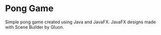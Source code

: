# Pong Game
Simple pong game created using Java and JavaFX. JavaFX designs made with Scene Builder by Gluon.
